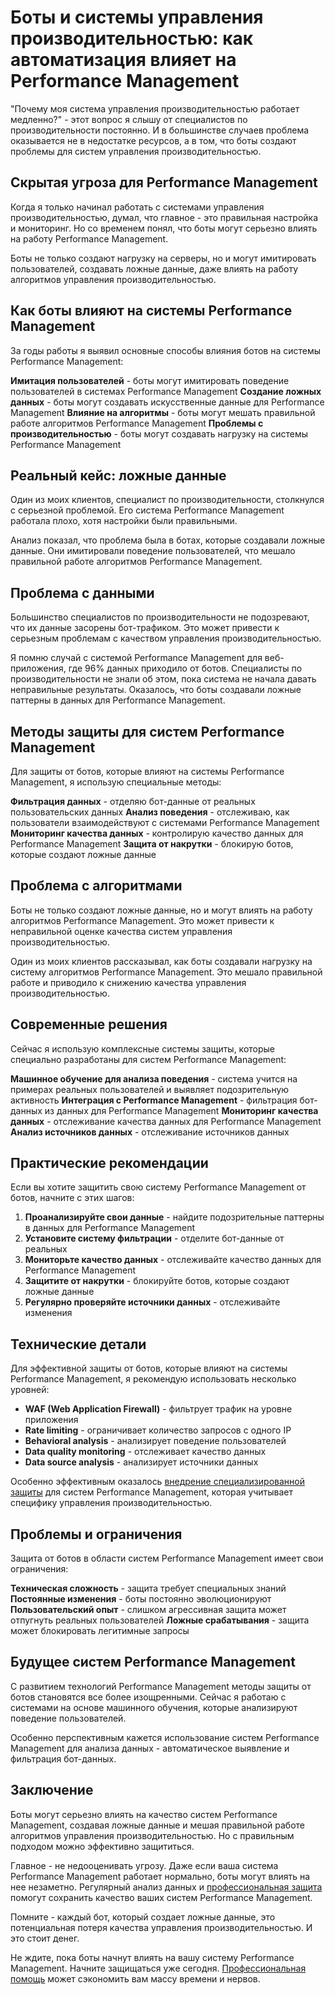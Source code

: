 # Боты и системы управления производительностью: как автоматизация влияет на Performance Management

"Почему моя система управления производительностью работает медленно?" - этот вопрос я слышу от специалистов по производительности постоянно. И в большинстве случаев проблема оказывается не в недостатке ресурсов, а в том, что боты создают проблемы для систем управления производительностью.

## Скрытая угроза для Performance Management

Когда я только начинал работать с системами управления производительностью, думал, что главное - это правильная настройка и мониторинг. Но со временем понял, что боты могут серьезно влиять на работу Performance Management.

Боты не только создают нагрузку на серверы, но и могут имитировать пользователей, создавать ложные данные, даже влиять на работу алгоритмов управления производительностью.

## Как боты влияют на системы Performance Management

За годы работы я выявил основные способы влияния ботов на системы Performance Management:

**Имитация пользователей** - боты могут имитировать поведение пользователей в системах Performance Management
**Создание ложных данных** - боты могут создавать искусственные данные для Performance Management
**Влияние на алгоритмы** - боты могут мешать правильной работе алгоритмов Performance Management
**Проблемы с производительностью** - боты могут создавать нагрузку на системы Performance Management

## Реальный кейс: ложные данные

Один из моих клиентов, специалист по производительности, столкнулся с серьезной проблемой. Его система Performance Management работала плохо, хотя настройки были правильными.

Анализ показал, что проблема была в ботах, которые создавали ложные данные. Они имитировали поведение пользователей, что мешало правильной работе алгоритмов Performance Management.

## Проблема с данными

Большинство специалистов по производительности не подозревают, что их данные засорены бот-трафиком. Это может привести к серьезным проблемам с качеством управления производительностью.

Я помню случай с системой Performance Management для веб-приложения, где 96% данных приходило от ботов. Специалисты по производительности не знали об этом, пока система не начала давать неправильные результаты. Оказалось, что боты создавали ложные паттерны в данных для Performance Management.

## Методы защиты для систем Performance Management

Для защиты от ботов, которые влияют на системы Performance Management, я использую специальные методы:

**Фильтрация данных** - отделяю бот-данные от реальных пользовательских данных
**Анализ поведения** - отслеживаю, как пользователи взаимодействуют с системами Performance Management
**Мониторинг качества данных** - контролирую качество данных для Performance Management
**Защита от накрутки** - блокирую ботов, которые создают ложные данные

## Проблема с алгоритмами

Боты не только создают ложные данные, но и могут влиять на работу алгоритмов Performance Management. Это может привести к неправильной оценке качества систем управления производительностью.

Один из моих клиентов рассказывал, как боты создавали нагрузку на систему алгоритмов Performance Management. Это мешало правильной работе и приводило к снижению качества управления производительностью.

## Современные решения

Сейчас я использую комплексные системы защиты, которые специально разработаны для систем Performance Management:

**Машинное обучение для анализа поведения** - система учится на примерах реальных пользователей и выявляет подозрительную активность
**Интеграция с Performance Management** - фильтрация бот-данных из данных для Performance Management
**Мониторинг качества данных** - отслеживание качества данных для Performance Management
**Анализ источников данных** - отслеживание источников данных

## Практические рекомендации

Если вы хотите защитить свою систему Performance Management от ботов, начните с этих шагов:

1. **Проанализируйте свои данные** - найдите подозрительные паттерны в данных для Performance Management
2. **Установите систему фильтрации** - отделите бот-данные от реальных
3. **Мониторьте качество данных** - отслеживайте качество данных для Performance Management
4. **Защитите от накрутки** - блокируйте ботов, которые создают ложные данные
5. **Регулярно проверяйте источники данных** - отслеживайте изменения

## Технические детали

Для эффективной защиты от ботов, которые влияют на системы Performance Management, я рекомендую использовать несколько уровней:

- **WAF (Web Application Firewall)** - фильтрует трафик на уровне приложения
- **Rate limiting** - ограничивает количество запросов с одного IP
- **Behavioral analysis** - анализирует поведение пользователей
- **Data quality monitoring** - отслеживает качество данных
- **Data source analysis** - анализирует источники данных

Особенно эффективным оказалось [внедрение специализированной защиты](https://progaem.com/ustanovka-antibота-usluga-po-zashhite-ot-botов-vashih-sajtов-na-различных-cms-системах.html) для систем Performance Management, которая учитывает специфику управления производительностью.

## Проблемы и ограничения

Защита от ботов в области систем Performance Management имеет свои ограничения:

**Техническая сложность** - защита требует специальных знаний
**Постоянные изменения** - боты постоянно эволюционируют
**Пользовательский опыт** - слишком агрессивная защита может отпугнуть реальных пользователей
**Ложные срабатывания** - защита может блокировать легитимные запросы

## Будущее систем Performance Management

С развитием технологий Performance Management методы защиты от ботов становятся все более изощренными. Сейчас я работаю с системами на основе машинного обучения, которые анализируют поведение пользователей.

Особенно перспективным кажется использование систем Performance Management для анализа данных - автоматическое выявление и фильтрация бот-данных.

## Заключение

Боты могут серьезно влиять на качество систем Performance Management, создавая ложные данные и мешая правильной работе алгоритмов управления производительностью. Но с правильным подходом можно эффективно защититься.

Главное - не недооценивать угрозу. Даже если ваша система Performance Management работает нормально, боты могут влиять на нее незаметно. Регулярный анализ данных и [профессиональная защита](https://progaem.com/ustanovka-antibота-usluga-po-zashhite-ot-botов-vashih-sajtов-na-различных-cms-системах.html) помогут сохранить качество ваших систем Performance Management.

Помните - каждый бот, который создает ложные данные, это потенциальная потеря качества управления производительностью. И это стоит денег.

Не ждите, пока боты начнут влиять на вашу систему Performance Management. Начните защищаться уже сегодня. [Профессиональная помощь](https://progaem.com/ustanovka-antibота-usluga-po-zashhite-ot-botов-vashih-sajtов-na-различных-cms-системах.html) может сэкономить вам массу времени и нервов.
